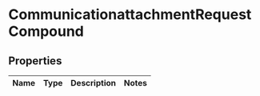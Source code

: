 
# CommunicationattachmentRequestCompound

## Properties
| Name | Type | Description | Notes |
| ------------ | ------------- | ------------- | ------------- |




